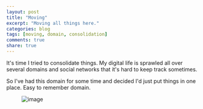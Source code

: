 ```yaml
---
layout: post
title: "Moving"
excerpt: "Moving all things here."
categories: blog
tags: [moving, domain, consolidation]
comments: true
share: true
---
```

It's time I tried to consolidate things. My digital life is sprawled all over several domains and social networks that it's hard to keep track sometimes.

So I've had this domain for some time and decided I'd just put things in one place. Easy to remember domain.
<figure>
	<img src="http://blog.usstoragesearch.com/wp-content/uploads/2014/03/moving-boxes.jpg" alt="image">
</figure>

